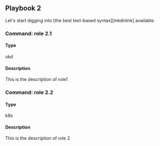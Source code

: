 ## Playbook 2

Let's start digging into [the best text-based syntax][mkdnlink] available.

### Command: role 2.1

#### Type
okd

#### Description
This is the description of role1

### Command: role 2.2

#### Type
k8s

#### Description
This is the description of role 2
